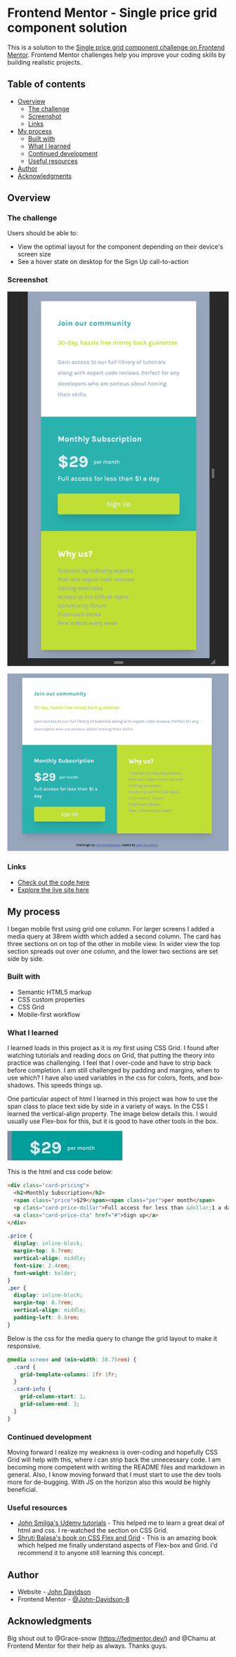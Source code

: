 # Frontend Mentor - Single price grid component solution

This is a solution to the [Single price grid component challenge on Frontend Mentor](https://www.frontendmentor.io/challenges/single-price-grid-component-5ce41129d0ff452fec5abbbc). Frontend Mentor challenges help you improve your coding skills by building realistic projects.

## Table of contents

- [Overview](#overview)
  - [The challenge](#the-challenge)
  - [Screenshot](#screenshot)
  - [Links](#links)
- [My process](#my-process)
  - [Built with](#built-with)
  - [What I learned](#what-i-learned)
  - [Continued development](#continued-development)
  - [Useful resources](#useful-resources)
- [Author](#author)
- [Acknowledgments](#acknowledgments)

## Overview

### The challenge

Users should be able to:

- View the optimal layout for the component depending on their device's screen size
- See a hover state on desktop for the Sign Up call-to-action

### Screenshot

![](./screenhots/mobile-screenshot.png)

![](./screenhots/desktop-screenshot.png)

### Links

- [Check out the code here](https://github.com/John-Davidson-8/fem-single-price-grid-component)
- [Explore the live site here](https://fem-single-price-grid-component-main.netlify.app/)

## My process

I began mobile first using grid one column. For larger screens I added a media query at 38rem width which added a second column. The card has three sections on on top of the other in mobile view. In wider view the top section spreads out over one column, and the lower two sections are set side by side.

### Built with

- Semantic HTML5 markup
- CSS custom properties
- CSS Grid
- Mobile-first workflow

### What I learned

I learned loads in this project as it is my first using CSS Grid. I found after watching tutorials and reading docs on Grid, that putting the theory into practice was challenging. I feel that I over-code and have to strip back before completion. I am still challenged by padding and margins, when to use which? I have also used variables in the css for colors, fonts, and box-shadows. This speeds things up.

One particular aspect of html I learned in this project was how to use the span class to place text side by side in a variety of ways. In the CSS I learned the vertical-align property. The image below details this. I would usually use Flex-box for this, but it is good to have other tools in the box.

![](./screenhots/span-class-example.png)

This is the html and css code below:

```html
<div class="card-pricing">
  <h2>Monthly Subscription</h2>
  <span class="price">$29</span><span class="per">per month</span>
  <p class="card-price-dollar">Full access for less than &dollar;1 a day</p>
  <a class="card-price-cta" href="#">Sign up</a>
</div>
```

```css
.price {
  display: inline-block;
  margin-top: 0.7rem;
  vertical-align: middle;
  font-size: 2.4rem;
  font-weight: bolder;
}
.per {
  display: inline-block;
  margin-top: 0.7rem;
  vertical-align: middle;
  padding-left: 0.8rem;
}
```

Below is the css for the media query to change the grid layout to make it responsive.

```css
@media screen and (min-width: 38.75rem) {
  .card {
    grid-template-columns: 1fr 1fr;
  }
  .card-info {
    grid-column-start: 1;
    grid-column-end: 3;
  }
}
```

### Continued development

Moving forward I realize my weakness is over-coding and hopefully CSS Grid will help with this, where i can strip back the unnecessary code. I am becoming more competent with writing the README files and markdown in general. Also, I know moving forward that I must start to use the dev tools more for de-bugging. With JS on the horizon also this would be highly beneficial.

### Useful resources

- [John Smilga's Udemy tutorials](https://www.udemy.com/course/in-depth-html-css-course-build-responsive-websites/) - This helped me to learn a great deal of html and css. I re-watched the section on CSS Grid.
- [Shruti Balasa's book on CSS Flex and Grid](https://shrutibalasa.gumroad.com/l/css-flex-and-grid) - This is an amazing book which helped me finally understand aspects of Flex-box and Grid. I'd recommend it to anyone still learning this concept.

## Author

- Website - [John Davidson ](https://www.upwork.com/en-gb/freelancers/~018613765e268de80b?viewMode=1)
- Frontend Mentor - [@John-Davidson-8](https://www.frontendmentor.io/profile/John-Davidson-8)

## Acknowledgments

Big shout out to @Grace-snow (https://fedmentor.dev/) and @Chamu at Frontend Mentor for their help as always. Thanks guys.
